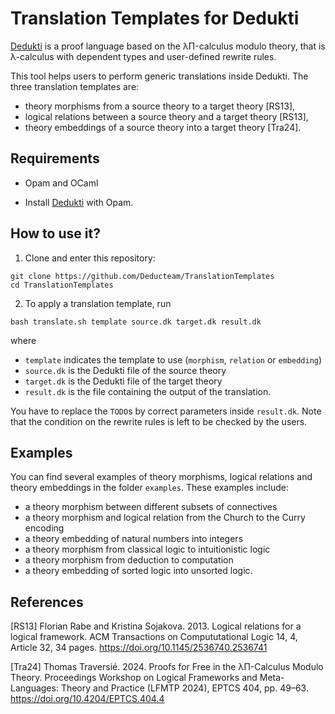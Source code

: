 # Translation Templates for Dedukti

[Dedukti](https://github.com/Deducteam/Dedukti) is a proof language based on the λΠ-calculus modulo theory, that is λ-calculus with dependent types and user-defined rewrite rules. 

This tool helps users to perform generic translations inside Dedukti. The three translation templates are:
- theory morphisms from a source theory to a target theory [RS13],
- logical relations between a source theory and a target theory [RS13],
- theory embeddings of a source theory into a target theory [Tra24].


## Requirements

- Opam and OCaml

- Install [Dedukti](https://github.com/Deducteam/Dedukti?tab=readme-ov-file#install-with-opam) with Opam.


## How to use it?

1. Clone and enter this repository:
```
git clone https://github.com/Deducteam/TranslationTemplates
cd TranslationTemplates
```

2. To apply a translation template, run 
```
bash translate.sh template source.dk target.dk result.dk
```
where 
- `template` indicates the template to use (`morphism`, `relation` or `embedding`)
- `source.dk` is the Dedukti file of the source theory
- `target.dk` is the Dedukti file of the target theory
- `result.dk` is the file containing the output of the translation.

You have to replace the `TODO`s by correct parameters inside `result.dk`. Note that the condition on the rewrite rules is left to be checked by the users.


## Examples

You can find several examples of theory morphisms, logical relations and theory embeddings in the folder `examples`. These examples include:
- a theory morphism between different subsets of connectives
- a theory morphism and logical relation from the Church to the Curry encoding
- a theory embedding of natural numbers into integers
- a theory morphism from classical logic to intuitionistic logic
- a theory morphism from deduction to computation
- a theory embedding of sorted logic into unsorted logic.


## References

[RS13] Florian Rabe and Kristina Sojakova. 2013. Logical relations for a logical framework. ACM Transactions on Compututational Logic 14, 4, Article 32, 34 pages. https://doi.org/10.1145/2536740.2536741

[Tra24] Thomas Traversié. 2024. Proofs for Free in the λΠ-Calculus Modulo Theory.  Proceedings Workshop on Logical Frameworks and Meta-Languages: Theory and Practice (LFMTP 2024), EPTCS 404, pp. 49–63. https://doi.org/10.4204/EPTCS.404.4
